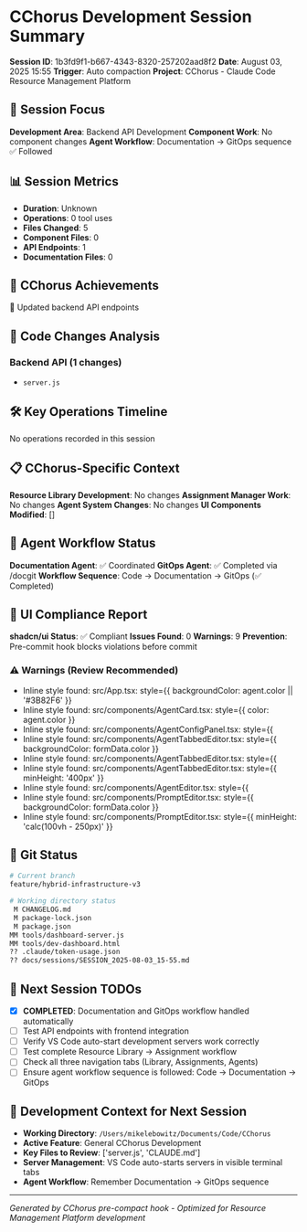 # CChorus Development Session Summary

**Session ID**: 1b3fd9f1-b667-4343-8320-257202aad8f2
**Date**: August 03, 2025 15:55
**Trigger**: Auto compaction
**Project**: CChorus - Claude Code Resource Management Platform


## 🎯 Session Focus

**Development Area**: Backend API Development
**Component Work**: No component changes
**Agent Workflow**: Documentation → GitOps sequence ✅ Followed

## 📊 Session Metrics

- **Duration**: Unknown
- **Operations**: 0 tool uses
- **Files Changed**: 5
- **Component Files**: 0
- **API Endpoints**: 1
- **Documentation Files**: 0

## 🚀 CChorus Achievements

🔌 Updated backend API endpoints

## 🔧 Code Changes Analysis


### Backend API (1 changes)
- `server.js`

## 🛠️ Key Operations Timeline

No operations recorded in this session

## 📋 CChorus-Specific Context

**Resource Library Development**: No changes
**Assignment Manager Work**: No changes
**Agent System Changes**: No changes
**UI Components Modified**: []

## 🔄 Agent Workflow Status

**Documentation Agent**: ✅ Coordinated
**GitOps Agent**: ✅ Completed via /docgit
**Workflow Sequence**: Code → Documentation → GitOps (✅ Completed)

## 🎨 UI Compliance Report

**shadcn/ui Status**: ✅ Compliant
**Issues Found**: 0
**Warnings**: 9
**Prevention**: Pre-commit hook blocks violations before commit

### ⚠️ Warnings (Review Recommended)
- Inline style found: src/App.tsx:                            style={{ backgroundColor: agent.color || '#3B82F6' }}
- Inline style found: src/components/AgentCard.tsx:            style={{ color: agent.color }}
- Inline style found: src/components/AgentConfigPanel.tsx:                style={{ 
- Inline style found: src/components/AgentTabbedEditor.tsx:              style={{ backgroundColor: formData.color }}
- Inline style found: src/components/AgentTabbedEditor.tsx:                    style={{ 
- Inline style found: src/components/AgentTabbedEditor.tsx:                style={{ minHeight: '400px' }}
- Inline style found: src/components/AgentEditor.tsx:                      style={{ 
- Inline style found: src/components/PromptEditor.tsx:              style={{ backgroundColor: formData.color }}
- Inline style found: src/components/PromptEditor.tsx:            style={{ minHeight: 'calc(100vh - 250px)' }}


## 📂 Git Status

```bash
# Current branch
feature/hybrid-infrastructure-v3

# Working directory status
 M CHANGELOG.md
 M package-lock.json
 M package.json
MM tools/dashboard-server.js
MM tools/dev-dashboard.html
?? .claude/token-usage.json
?? docs/sessions/SESSION_2025-08-03_15-55.md

```

## 🎯 Next Session TODOs

- [x] **COMPLETED**: Documentation and GitOps workflow handled automatically
- [ ] Test API endpoints with frontend integration
- [ ] Verify VS Code auto-start development servers work correctly
- [ ] Test complete Resource Library → Assignment workflow
- [ ] Check all three navigation tabs (Library, Assignments, Agents)
- [ ] Ensure agent workflow sequence is followed: Code → Documentation → GitOps

## 🔄 Development Context for Next Session

- **Working Directory**: `/Users/mikelebowitz/Documents/Code/CChorus`
- **Active Feature**: General CChorus Development
- **Key Files to Review**: ['server.js', 'CLAUDE.md']
- **Server Management**: VS Code auto-starts servers in visible terminal tabs
- **Agent Workflow**: Remember Documentation → GitOps sequence

---

*Generated by CChorus pre-compact hook - Optimized for Resource Management Platform development*
